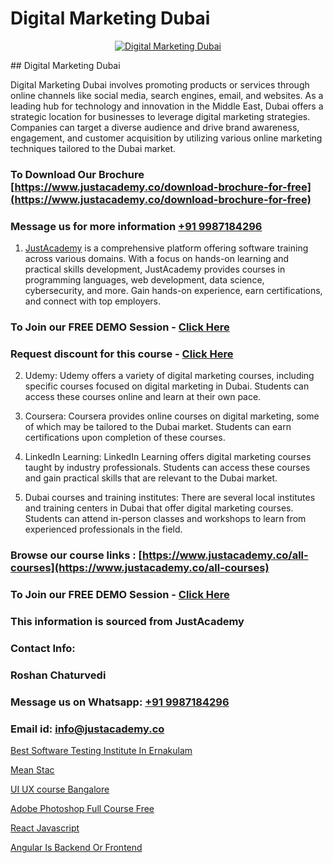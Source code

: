# Digital Marketing Dubai

<p align="center">
  <a href="https://justacademy.co/course-detail/digital-marketing">
    <img src="https://justacademy.co/storage2/course_image/1676636720_course_image.webp" alt="Digital Marketing Dubai">
  </a>
</p>
## Digital Marketing Dubai

Digital Marketing Dubai involves promoting products or services through online channels like social media, search engines, email, and websites. As a leading hub for technology and innovation in the Middle East, Dubai offers a strategic location for businesses to leverage digital marketing strategies. Companies can target a diverse audience and drive brand awareness, engagement, and customer acquisition by utilizing various online marketing techniques tailored to the Dubai market.
### To Download Our Brochure [https://www.justacademy.co/download-brochure-for-free](https://www.justacademy.co/download-brochure-for-free)
### Message us for more information [+91 9987184296](https://api.whatsapp.com/send?phone=919987184296)

1) [JustAcademy](https://justacademy.co) is a comprehensive platform offering software training across various domains. With a focus on hands-on learning and practical skills development, JustAcademy provides courses in programming languages, web development, data science, cybersecurity, and more. Gain hands-on experience, earn certifications, and connect with top employers.

### To Join our FREE DEMO Session - [Click Here](https://www.justacademy.co/register-for-course-demo/)
### Request discount for this course - [Click Here](https://justacademy.co/contact-us/)

2) Udemy: Udemy offers a variety of digital marketing courses, including specific courses focused on digital marketing in Dubai. Students can access these courses online and learn at their own pace.

3) Coursera: Coursera provides online courses on digital marketing, some of which may be tailored to the Dubai market. Students can earn certifications upon completion of these courses.

4) LinkedIn Learning: LinkedIn Learning offers digital marketing courses taught by industry professionals. Students can access these courses and gain practical skills that are relevant to the Dubai market.

5) Dubai courses and training institutes: There are several local institutes and training centers in Dubai that offer digital marketing courses. Students can attend in-person classes and workshops to learn from experienced professionals in the field.

### Browse our course links : [https://www.justacademy.co/all-courses](https://www.justacademy.co/all-courses) 
### To Join our FREE DEMO Session - [Click Here](https://www.justacademy.co/register-for-course-demo)


### This information is sourced from JustAcademy
### Contact Info:
### Roshan Chaturvedi
### Message us on Whatsapp: [+91 9987184296](https://api.whatsapp.com/send?phone=919987184296)
### Email id: [info@justacademy.co](mailto:info@justacademy.co)
                
[Best Software Testing Institute In Ernakulam](https://www.linkedin.com/pulse/best-software-testing-institute-ernakulam-justacademy-coimbatore-8auhe?trackingId=Y6HRWSKXleYdy6aqW8y%2BtQ%3D%3D&lipi=urn%3Ali%3Apage%3Ad_flagship3_company_admin%3BQ21fTVlsQ6eRatiOukp9mA%3D%3D)

[Mean Stac](https://www.linkedin.com/pulse/mean-stac-justacademy-chennai-4v84e?trackingId=nqzeEm9rLK6bDLps1tcLzw%3D%3D&lipi=urn%3Ali%3Apage%3Ad_flagship3_company_admin%3BY%2BEec76oRFK6%2FI%2F%2BB9X%2Fdw%3D%3D)

[UI UX course Bangalore](https://medium.com/@ranemanish460/ui-ux-course-bangalore-32185d1724b5)

[Adobe Photoshop Full Course Free](https://medium.com/@ranepooja/adobe-photoshop-full-course-free-fe2652b0549e)

[React Javascript](https://justacademyin.github.io/justacademy/react-javascript)

[Angular Is Backend Or Frontend](https://justacademyin.github.io/justacademy/angular-is-backend-or-frontend)

